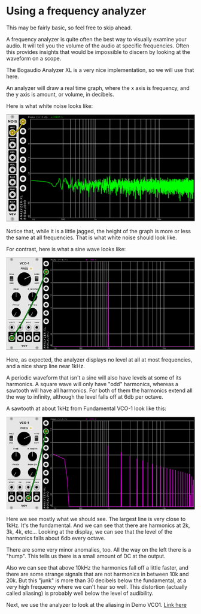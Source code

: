# Using a frequency analyzer

This may be fairly basic, so feel free to skip ahead.

A frequency analyzer is quite often the best way to visually examine your audio. It will tell you the volume of the audio at specific frequencies. Often this provides insights that would be impossible to discern by looking at the waveform on a scope.

The Bogaudio Analyzer XL is a very nice implementation, so we will use that here.

An analyzer will draw a real time graph, where the x axis is frequency, and the y axis is amount, or volume, in decibels.

Here is what white noise looks like:

![white noise](./fft-noise.png)

Notice that, while it is a little jagged, the height of the graph is more or less the same at all frequencies. That is what white noise should look like.

For contrast, here is what a sine wave looks like:

![sine](./vco-1-sin.png)

Here, as expected, the analyzer displays no level at all at most frequencies, and a nice sharp line near 1kHz.

A periodic waveform that isn't a sine will also have levels at some of its harmonics. A square wave will only have "odd" harmonics, whereas a sawtooth will have all harmonics. For both of them the harmonics extend all the way to infinity, although the level falls off at 6db per octave.

A sawtooth at about 1kHz from Fundamental VCO-1 look like this:

![saw](./fft-vco-1-saw.png)

Here we see mostly what we should see. The largest line is very close to 1kHz. It's the fundamental. And we can see that there are harmonics at 2k, 3k, 4k, etc… Looking at the display, we can see that the level of the harmonics falls about 6db every octave.

There are some very minor anomalies, too. All the way on the left there is a "hump". This tells us there is a small amount of DC at the output.

Also we can see that above 10kHz the harmonics fall off a little faster, and there are some strange signals that are not harmonics in between 10k and 20k. But this "junk" is more than 30 decibels below the fundamental, at a very high frequency where we can't hear so well. This distortion (actually called aliasing) is probably well below the level of audibility.

Next, we use the analyzer to look at the aliasing in Demo VCO1. [Link here](./aliasing.md)
